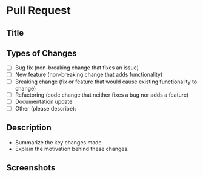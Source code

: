# Pull Request

## Title 
<!--
  Provide a concise and clear title that summarizes the changes.
  Example: "Add feature X to improve Y"
-->

## Types of Changes
<!-- Select or leave the type(s) of changes included in this PR. -->

- [ ] Bug fix (non-breaking change that fixes an issue)
- [ ] New feature (non-breaking change that adds functionality)
- [ ] Breaking change (fix or feature that would cause existing functionality to change)
- [ ] Refactoring (code change that neither fixes a bug nor adds a feature)
- [ ] Documentation update
- [ ] Other (please describe):

## Description
<!--
  Briefly describe the changes made in this PR.
  Explain why these changes are necessary, what problem they solve, or what feature they add.
-->

- Summarize the key changes made.
- Explain the motivation behind these changes.


## Screenshots

<!--
  If capable, 
  If there are UI changes, include before and after screenshots.
  This helps reviewers understand the visual impact of the changes.
-->

